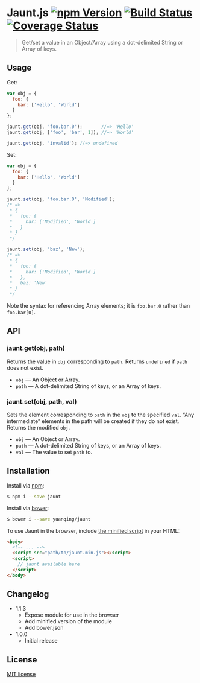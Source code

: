 # Jaunt.js [![npm Version](http://img.shields.io/npm/v/jaunt.svg?style=flat)](https://www.npmjs.org/package/jaunt) [![Build Status](https://img.shields.io/travis/yuanqing/jaunt.svg?style=flat)](https://travis-ci.org/yuanqing/jaunt) [![Coverage Status](https://img.shields.io/coveralls/yuanqing/jaunt.svg?style=flat)](https://coveralls.io/r/yuanqing/jaunt)

> Get/set a value in an Object/Array using a dot-delimited String or Array of keys.

## Usage

Get:

```js
var obj = {
  foo: {
    bar: ['Hello', 'World']
  }
};

jaunt.get(obj, 'foo.bar.0');       //=> 'Hello'
jaunt.get(obj, ['foo', 'bar', 1]); //=> 'World'

jaunt.get(obj, 'invalid'); //=> undefined
```

Set:

```js
var obj = {
  foo: {
    bar: ['Hello', 'World']
  }
};

jaunt.set(obj, 'foo.bar.0', 'Modified');
/* =>
 * {
 *   foo: {
 *     bar: ['Modified', 'World']
 *   }
 * }
 */

jaunt.set(obj, 'baz', 'New');
/* =>
 * {
 *   foo: {
 *     bar: ['Modified', 'World']
 *   },
 *   baz: 'New'
 * }
 */
```

Note the syntax for referencing Array elements; it is `foo.bar.0` rather than `foo.bar[0]`.

## API

### jaunt.get(obj, path)

Returns the value in `obj` corresponding to `path`. Returns `undefined` if `path` does not exist.

- `obj` &mdash; An Object or Array.
- `path` &mdash; A dot-delimited String of keys, or an Array of keys.

### jaunt.set(obj, path, val)

Sets the element corresponding to `path` in the `obj` to the specified `val`. &ldquo;Any intermediate&rdquo; elements in the path will be created if they do not exist. Returns the modified `obj`.

- `obj` &mdash; An Object or Array.
- `path` &mdash; A dot-delimited String of keys, or an Array of keys.
- `val` &mdash; The value to set `path` to.

## Installation

Install via [npm](https://www.npmjs.org/):

```bash
$ npm i --save jaunt
```

Install via [bower](http://bower.io/):

```bash
$ bower i --save yuanqing/jaunt
```

To use Jaunt in the browser, include [the minified script](https://github.com/yuanqing/jaunt/blob/master/jaunt.min.js) in your HTML:

```html
<body>
  <!-- ... -->
  <script src="path/to/jaunt.min.js"></script>
  <script>
    // jaunt available here
  </script>
</body>
```

## Changelog

- 1.1.3
  - Expose module for use in the browser
  - Add minified version of the module
  - Add bower.json
- 1.0.0
  - Initial release

## License

[MIT license](https://github.com/yuanqing/jaunt/blob/master/LICENSE)
